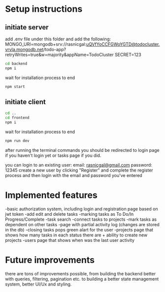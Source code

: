 # Setup instructions

## initiate server

add .env file under this folder and add the following:
MONGO_URI=mongodb+srv://rasnicgal:uQVfYoCCFGWoYGTD@todocluster.vrvla.mongodb.net/todo-app?retryWrites=true&w=majority&appName=TodoCluster
SECRET=123

```sh
cd backend
npm i
```

wait for installation process to end

```sh
npm start
```

## initiate client

```sh
cd ..
cd frontend
npm i
```

wait for installation process to end

```sh
npm run dev
```

after running the terminal commands you should be redirected to login page if you haven't login yet or tasks page if you did.

you can login to an existing user:
email: rasnicgal@gmail.com
password: 12345
create a new user by clicking "Register" and complete the register process and then login with the email and password you've entered

# Implemented features

-basic authorization system, including login and registration page based on jwt token
-add edit and delete tasks
-marking tasks as To Do/In Progress/Complete
-task search
-connect tasks to projects
-mark tasks as dependent on other tasks
-page with partial activity log (changes are stored in the db)
-closing tasks pops green alart for the user
-projects page that shows how many tasks in each status there are + ability to create new projects
-users page that shows when was the last user activity

# Future improvements

there are tons of improvements possible, from building the backend better with queries, filtering, pagination etc. to building a better state management system, better UI/Ux and styling.   

